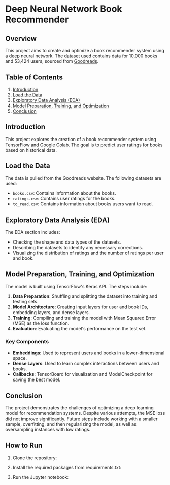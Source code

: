 # Deep Neural Network Book Recommender

## Overview

This project aims to create and optimize a book recommender system using a deep neural network. The dataset used contains data for 10,000 books and 53,424 users, sourced from [Goodreads](https://www.kaggle.com/zygmunt/goodbooks-10k).

## Table of Contents

1. [Introduction](#introduction)
2. [Load the Data](#load-the-data)
3. [Exploratory Data Analysis (EDA)](#exploratory-data-analysis-eda)
4. [Model Preparation, Training, and Optimization](#model-preparation-training-and-optimization)
5. [Conclusion](#conclusion)

## Introduction

This project explores the creation of a book recommender system using TensorFlow and Google Colab. The goal is to predict user ratings for books based on historical data.

## Load the Data

The data is pulled from the Goodreads website. The following datasets are used:
- `books.csv`: Contains information about the books.
- `ratings.csv`: Contains user ratings for the books.
- `to_read.csv`: Contains information about books users want to read.

## Exploratory Data Analysis (EDA)

The EDA section includes:
- Checking the shape and data types of the datasets.
- Describing the datasets to identify any necessary corrections.
- Visualizing the distribution of ratings and the number of ratings per user and book.

## Model Preparation, Training, and Optimization

The model is built using TensorFlow's Keras API. The steps include:
1. **Data Preparation**: Shuffling and splitting the dataset into training and testing sets.
2. **Model Architecture**: Creating input layers for user and book IDs, embedding layers, and dense layers.
3. **Training**: Compiling and training the model with Mean Squared Error (MSE) as the loss function.
4. **Evaluation**: Evaluating the model's performance on the test set.

### Key Components

- **Embeddings**: Used to represent users and books in a lower-dimensional space.
- **Dense Layers**: Used to learn complex interactions between users and books.
- **Callbacks**: TensorBoard for visualization and ModelCheckpoint for saving the best model.

## Conclusion

The project demonstrates the challenges of optimizing a deep learning model for recommendation systems. Despite various attempts, the MSE loss did not improve significantly. Future steps include working with a smaller sample, overfitting, and then regularizing the model, as well as oversampling instances with low ratings.

## How to Run

1. Clone the repository:

2. Install the required packages from requirements.txt:

3. Run the Jupyter notebook:
